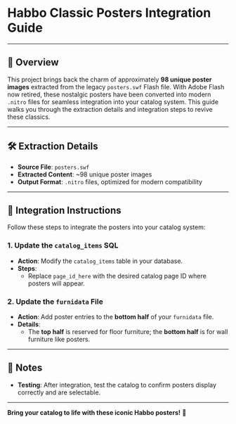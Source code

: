 # Habbo Classic Posters Integration Guide

---

## 🎨 Overview
This project brings back the charm of approximately **98 unique poster images** extracted from the legacy `posters.swf` Flash file. With Adobe Flash now retired, these nostalgic posters have been converted into modern `.nitro` files for seamless integration into your catalog system. This guide walks you through the extraction details and integration steps to revive these classics.

---

## 🛠️ Extraction Details
- **Source File**: `posters.swf`
- **Extracted Content**: ~98 unique poster images
- **Output Format**: `.nitro` files, optimized for modern compatibility

---

## 🚀 Integration Instructions
Follow these steps to integrate the posters into your catalog system:

### 1. Update the `catalog_items` SQL
- **Action**: Modify the `catalog_items` table in your database.
- **Steps**:
  - Replace `page_id_here` with the desired catalog page ID where posters will appear.

### 2. Update the `furnidata` File
- **Action**: Add poster entries to the **bottom half** of your `furnidata` file.
- **Details**:
  - The **top half** is reserved for floor furniture; the **bottom half** is for wall furniture like posters.

---

## 📝 Notes
- **Testing**: After integration, test the catalog to confirm posters display correctly and are selectable.

---

**Bring your catalog to life with these iconic Habbo posters!** 🎉
